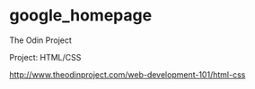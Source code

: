 # google_homepage

The Odin Project

Project: HTML/CSS

http://www.theodinproject.com/web-development-101/html-css


